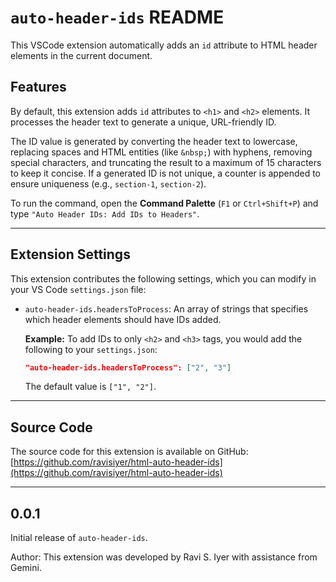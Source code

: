 # `auto-header-ids` README

This VSCode extension automatically adds an `id` attribute to HTML header elements in the current document.

## Features

By default, this extension adds `id` attributes to `<h1>` and `<h2>` elements. It processes the header text to generate a unique, URL-friendly ID.

The ID value is generated by converting the header text to lowercase, replacing spaces and HTML entities (like `&nbsp;`) with hyphens, removing special characters, and truncating the result to a maximum of 15 characters to keep it concise. If a generated ID is not unique, a counter is appended to ensure uniqueness (e.g., `section-1`, `section-2`).

To run the command, open the **Command Palette** (`F1` or `Ctrl+Shift+P`) and type `"Auto Header IDs: Add IDs to Headers"`.

---

## Extension Settings

This extension contributes the following settings, which you can modify in your VS Code `settings.json` file:

- `auto-header-ids.headersToProcess`: An array of strings that specifies which header elements should have IDs added.

  **Example:**
  To add IDs to only `<h2>` and `<h3>` tags, you would add the following to your `settings.json`:

  ```json
  "auto-header-ids.headersToProcess": ["2", "3"]
  ```

  The default value is `["1", "2"]`.

---

## Source Code

The source code for this extension is available on GitHub: [https://github.com/ravisiyer/html-auto-header-ids](https://github.com/ravisiyer/html-auto-header-ids)

---

## 0.0.1

Initial release of `auto-header-ids`.

Author: This extension was developed by Ravi S. Iyer with assistance from Gemini.
